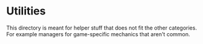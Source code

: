 # Utilities
This directory is meant for helper stuff that does not fit the other categories.
For example managers for game-specific mechanics that aren't common.
